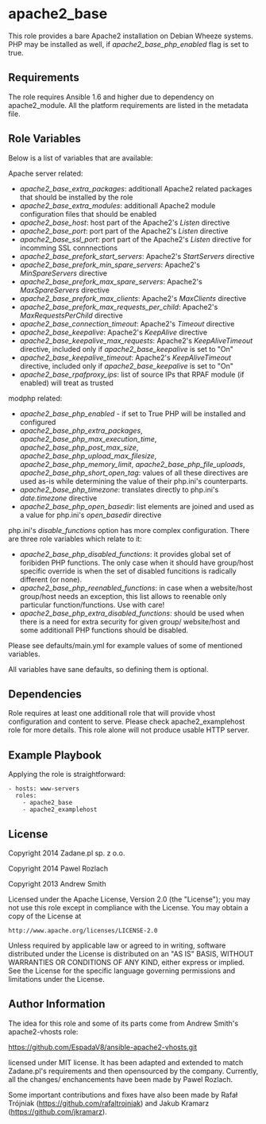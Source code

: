 apache2_base
========

This role provides a bare Apache2 installation on Debian Wheeze systems.
PHP may be installed as well, if *apache2_base_php_enabled* flag is set to true.

Requirements
------------

The role requires Ansible 1.6 and higher due to dependency on apache2_module.
All the platform requirements are listed in the metadata file.

Role Variables
--------------

Below is a list of variables that are available:

Apache server related:
- *apache2_base_extra_packages*: additionall Apache2 related packages that should be
    installed by the role
- *apache2_base_extra_modules*: additionall Apache2 module configuration files that
    should be enabled
- *apache2_base_host*: host part of the Apache2's *Listen* directive
- *apache2_base_port*: port part of the Apache2's *Listen* directive
- *apache2_base_ssl_port*: port part of the Apache2's *Listen* directive for incomming
    SSL connnections
- *apache2_base_prefork_start_servers*: Apache2's *StartServers* directive
- *apache2_base_prefork_min_spare_servers*: Apache2's *MinSpareServers* directive
- *apache2_base_prefork_max_spare_servers*: Apache2's *MaxSpareServers* directive
- *apache2_base_prefork_max_clients*: Apache2's *MaxClients* directive
- *apache2_base_prefork_max_requests_per_child*: Apache2's *MaxRequestsPerChild*
    directive
- *apache2_base_connection_timeout*: Apache2's *Timeout* directive
- *apache2_base_keepalive*: Apache2's *KeepAlive* directive
- *apache2_base_keepalive_max_requests*: Apache2's *KeepAliveTimeout* directive, included
     only if *apache2_base_keepalive* is set to "On"
- *apache2_base_keepalive_timeout*: Apache2's *KeepAliveTimeout* directive, included only
    if *apache2_base_keepalive* is set to "On"
- *apache2_base_rpafproxy_ips*: list of source IPs that RPAF module (if
  enabled) will treat as trusted

modphp related:
- *apache2_base_php_enabled* - if set to True PHP will be installed and configured
- *apache2_base_php_extra_packages*, *apache2_base_php_max_execution_time*, *apache2_base_php_post_max_size*,
    *apache2_base_php_upload_max_filesize*, *apache2_base_php_memory_limit*, *apache2_base_php_file_uploads*,
    *apache2_base_php_short_open_tag*: values of all these directives are used as-is while
    determining the value of their php.ini's counterparts.
- *apache2_base_php_timezone*: translates directly to php.ini's *date.timezone* directive
- *apache2_base_php_open_basedir*: list elements are joined and used as a value for php.ini's
    *open_basedir* directive

php.ini's *disable_functions* option has more complex configuration. There are three
    role variables which relate to it:
- *apache2_base_php_disabled_functions*: it provides global set of foribiden PHP functions. The
    only case when it should have group/host specific override is when the set of
    disabled funcitions is radically different (or none).
- *apache2_base_php_reenabled_functions*: in case when a website/host group/host needs an exception,
    this list allows to reenable only particular function/functions. Use with care!
- *apache2_base_php_extra_disabled_functions*: should be used when there is a need for extra security
    for given group/ website/host and some additionall PHP functions should be disabled.

Please see defaults/main.yml for example values of some of mentioned variables.

All variables have sane defaults, so defining them is optional.

Dependencies
------------

Role requires at least one additionall role that will provide vhost configuration
and content to serve. Please check apache2_examplehost role for more details.
This role alone will not produce usable HTTP server.

Example Playbook
-------------------------

Applying the role is straightforward:

```
- hosts: www-servers
  roles:
    - apache2_base
    - apache2_examplehost
```

License
-------

Copyright 2014 Zadane.pl sp. z o.o.

Copyright 2014 Pawel Rozlach

Copyright 2013 Andrew Smith

Licensed under the Apache License, Version 2.0 (the "License");
you may not use this role except in compliance with the License.
You may obtain a copy of the License at

    http://www.apache.org/licenses/LICENSE-2.0

Unless required by applicable law or agreed to in writing, software
distributed under the License is distributed on an "AS IS" BASIS,
WITHOUT WARRANTIES OR CONDITIONS OF ANY KIND, either express or implied.
See the License for the specific language governing permissions and
limitations under the License.


Author Information
------------------

The idea for this role and some of its parts come from Andrew Smith's apache2-vhosts
role:

https://github.com/EspadaV8/ansible-apache2-vhosts.git

licensed under MIT license. It has been adapted and extended to match Zadane.pl's
requirements and then opensourced by the company. Currently, all the changes/
enchancements have been made by Pawel Rozlach.

Some important contributions and fixes have also been made by Rafał Trójniak
(https://github.com/rafaltrojniak) and Jakub Kramarz (https://github.com/jkramarz).
